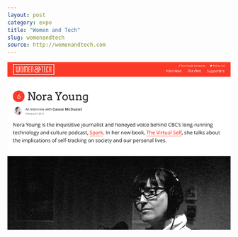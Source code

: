 ```yaml
---
layout: post
category: expo
title: "Women and Tech"
slug: womenandtech
source: http://womenandtech.com
---
```


<img src="/screenshots/womenandtech.jpg">
